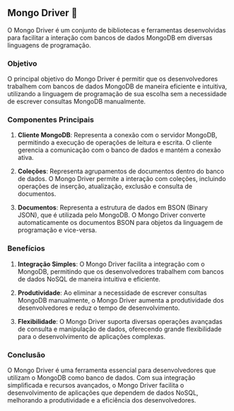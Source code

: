 ## Mongo Driver 🚀
O Mongo Driver é um conjunto de bibliotecas e ferramentas desenvolvidas para facilitar a interação com bancos de dados MongoDB em diversas linguagens de programação.

### Objetivo
O principal objetivo do Mongo Driver é permitir que os desenvolvedores trabalhem com bancos de dados MongoDB de maneira eficiente e intuitiva, utilizando a linguagem de programação de sua escolha sem a necessidade de escrever consultas MongoDB manualmente.

### Componentes Principais
1. **Cliente MongoDB**: Representa a conexão com o servidor MongoDB, permitindo a execução de operações de leitura e escrita. O cliente gerencia a comunicação com o banco de dados e mantém a conexão ativa.

2. **Coleções**: Representa agrupamentos de documentos dentro do banco de dados. O Mongo Driver permite a interação com coleções, incluindo operações de inserção, atualização, exclusão e consulta de documentos.

3. **Documentos**: Representa a estrutura de dados em BSON (Binary JSON), que é utilizada pelo MongoDB. O Mongo Driver converte automaticamente os documentos BSON para objetos da linguagem de programação e vice-versa.

### Benefícios
1. **Integração Simples**: O Mongo Driver facilita a integração com o MongoDB, permitindo que os desenvolvedores trabalhem com bancos de dados NoSQL de maneira intuitiva e eficiente.

2. **Produtividade**: Ao eliminar a necessidade de escrever consultas MongoDB manualmente, o Mongo Driver aumenta a produtividade dos desenvolvedores e reduz o tempo de desenvolvimento.

3. **Flexibilidade**: O Mongo Driver suporta diversas operações avançadas de consulta e manipulação de dados, oferecendo grande flexibilidade para o desenvolvimento de aplicações complexas.

### Conclusão
O Mongo Driver é uma ferramenta essencial para desenvolvedores que utilizam o MongoDB como banco de dados. Com sua integração simplificada e recursos avançados, o Mongo Driver facilita o desenvolvimento de aplicações que dependem de dados NoSQL, melhorando a produtividade e a eficiência dos desenvolvedores.
